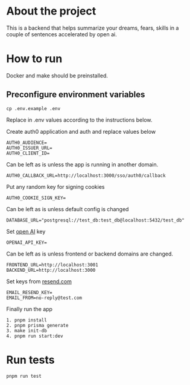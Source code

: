 # About the project
This is a backend that helps summarize your dreams, fears, skills in a couple of sentences accelerated by open ai.

# How to run
Docker and make should be preinstalled.

## Preconfigure environment variables


```
cp .env.example .env
```

Replace in .env values according to the instructions below.

Create auth0 application and auth and replace values below

```
AUTH0_AUDIENCE=
AUTH0_ISSUER_URL=
AUTH0_CLIENT_ID=
```

Can be left as is unless the app is running in another domain.
```
AUTH0_CALLBACK_URL=http://localhost:3000/sso/auth0/callback
```

Put any random key for signing cookies
```
AUTH0_COOKIE_SIGN_KEY=
```

Can be left as is unless default config is changed
```
DATABASE_URL="postgresql://test_db:test_db@localhost:5432/test_db"
```

Set [open AI](https://openai.com) key
```
OPENAI_API_KEY=
```

Can be left as is unless frontend or backend domains are changed.
```
FRONTEND_URL=http://localhost:3001
BACKEND_URL=http://localhost:3000
```

Set keys from [resend.com](https://resend.com/)
```
EMAIL_RESEND_KEY=
EMAIL_FROM=no-reply@test.com
```

Finally run the app

```
1. pnpm install
2. pnpm prisma generate
3. make init-db
4. pnpm run start:dev
```

# Run tests
```
pnpm run test
```